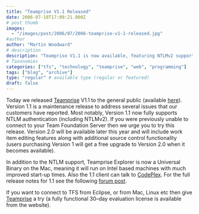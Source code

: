 ```yaml
---
title: "Teamprise V1.1 Released"
date: 2006-07-18T17:09:21.000Z
# post thumb
images:
  - "/images/post/2006/07/2006-teamprise-v1-1-released.jpg"
#author
author: "Martin Woodward"
# description
description: "Teamprise V1.1 is now available, featuring NTLMv2 support, improved Mac performance, and a free upgrade to V2.0 coming soon."
# Taxonomies
categories: ["tfs", "technology", "teamprise", "web", "programming"]
tags: ["blog", "archive"]
type: "regular" # available type (regular or featured)
draft: false
---
```


Today we released [Teamprise](http://www.teamprise.com/) V1.1 to the general public (available [here](http://www.teamprise.com/download/index.html)). Version 1.1 is a maintenance release to address several issues that our customers have reported. Most notably, Version 1.1 now fully supports NTLM authentication (including NTLMv2). If you were previously unable to connect to your Team Foundation Server then we urge you to try this release. Version 2.0 will be available later this year and will include work item editing features along with additional source control functionality (users purchasing Version 1 will get a free upgrade to Version 2.0 when it becomes available).

In addition to the NTLM support, Teamprise Explorer is now a Universal Binary on the Mac, meaning it will run on Intel based machines with much improved start-up times. Also the 1.1 client can talk to [CodePlex](http://www.codeplex.com/). For the full release notes for 1.1 see the following [forum post](http://support.teamprise.com/viewtopic.php?t=10).

If you want to connect to TFS from Eclipse, or from Mac, Linux etc then give [Teamprise](http://www.teamprise.com/) a try (a fully functional 30–day evaluation license is available from the website).
